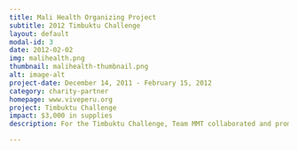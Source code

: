 ```yaml
---
title: Mali Health Organizing Project
subtitle: 2012 Timbuktu Challenge
layout: default
modal-id: 3
date: 2012-02-02
img: malihealth.png
thumbnail: malihealth-thumbnail.png
alt: image-alt
project-date: December 14, 2011 - February 15, 2012
category: charity-partner
homepage: www.viveperu.org
project: Timbuktu Challenge
impact: $3,000 in supplies
description: For the Timbuktu Challenge, Team MMT collaborated and promoted The Mali Health Organizing Project. Founded in 2007, MHOP is non profit organization that focuses on organizing child and maternal health projects to transform communities at the grass roots level. MHOP operates in Sikoro, a slum in the outskirts of Bamako. There, MHOP has setup a health clinic, a health radio show, leadership training programs, and maternal and child services for the poor. Team Last Responders raised money to support the good work that MHOP does and to deliver supplies to MHOP’s offices on the ground to assist their operation.

---
```

